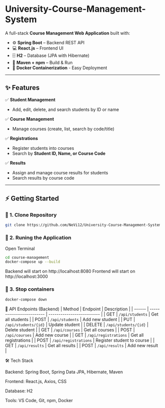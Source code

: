 # University-Course-Management-System

A full-stack **Course Management Web Application** built with:

- ⚙️ **Spring Boot** – Backend REST API  
- 💻 **React.js** – Frontend UI  
- 🗄️ **H2** – Database (JPA with Hibernate)  
- 🚀 **Maven + npm** – Build & Run
- 🚌 **Docker Containerization** - Easy Deployment

---

## ✨ Features

✅ **Student Management**
- Add, edit, delete, and search students by ID or name  

✅ **Course Management**
- Manage courses (create, list, search by code/title)  

✅ **Registrations**
- Register students into courses  
- Search by **Student ID, Name, or Course Code**   

✅ **Results**
- Assign and manage course results for students  
- Search results by course code  

---

## ⚡ Getting Started

### 🔹 1. Clone Repository
```bash
git clone https://github.com/NeVi12/University-Course-Management-System.git
```

### 🔹 2. Runing the Application
Open Terminal
```bash
cd course-management
docker-compose up --build
```
Backend will start on http://localhost:8080
Frontend will start on http://localhost:3000

### 🔹 3. Stop containers
```bash
docker-compose down
```

🔌 API Endpoints (Backend)
| Method | Endpoint                  | Description                |
| ------ | ------------------------- | -------------------------- |
| GET    | `/api/students`           | Get all students           |
| POST   | `/api/students`           | Add new student            |
| PUT    | `/api/students/{id}`      | Update student             |
| DELETE | `/api/students/{id}`      | Delete student             |
| GET    | `/api/courses`            | Get all courses            |
| POST   | `/api/courses`            | Add new course             |
| GET    | `/api/registrations`      | Get all registrations      |
| POST   | `/api/registrations`      | Register student to course |
| GET    | `/api/results`            | Get all results            |
| POST   | `/api/results`            | Add new result             |

🛠️ Tech Stack

Backend: Spring Boot, Spring Data JPA, Hibernate, Maven

Frontend: React.js, Axios, CSS

Database: H2

Tools: VS Code, Git, npm, Docker
